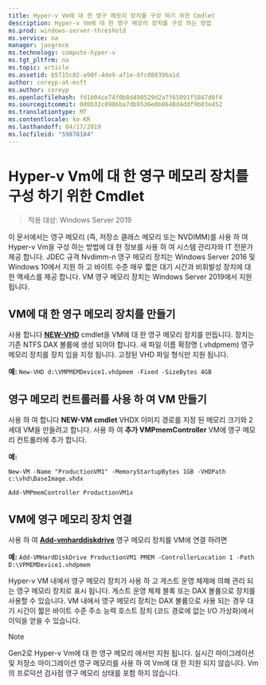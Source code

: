 ```yaml
---
title: Hyper-v Vm에 대 한 영구 메모리 장치를 구성 하기 위한 Cmdlet
description: Hyper-v Vm에 대 한 영구 메모리 장치를 구성 하는 방법
ms.prod: windows-server-threshold
ms.service: na
manager: jasgroce
ms.technology: compute-hyper-v
ms.tgt_pltfrm: na
ms.topic: article
ms.assetid: b5715c02-a90f-4de9-a71e-0fc08039ba1d
author: coreyp-at-msft
ms.author: coreyp
ms.openlocfilehash: fd1b04ce74f0b8d490529d2a7f65091f5847d0f4
ms.sourcegitcommit: 0d0b32c8986ba7db9536e0b8648d4ddf9b03e452
ms.translationtype: MT
ms.contentlocale: ko-KR
ms.lasthandoff: 04/17/2019
ms.locfileid: "59878184"
---
```

# <a name="cmdlets-for-configuring-persistent-memory-devices-for-hyper-v-vms"></a>Hyper-v Vm에 대 한 영구 메모리 장치를 구성 하기 위한 Cmdlet

>적용 대상: Windows Server 2019

이 문서에서는 영구 메모리 (즉, 저장소 클래스 메모리 또는 NVDIMM)를 사용 하 여 Hyper-v Vm을 구성 하는 방법에 대 한 정보를 사용 하 여 시스템 관리자와 IT 전문가 제공 합니다. JDEC 규격 Nvdimm-n 영구 메모리 장치는 Windows Server 2016 및 Windows 10에서 지원 하 고 바이트 수준 매우 짧은 대기 시간과 비휘발성 장치에 대 한 액세스를 제공 합니다. VM 영구 메모리 장치는 Windows Server 2019에서 지원 됩니다. 

## <a name="create-a-persistent-memory-device-for-a-vm"></a>VM에 대 한 영구 메모리 장치를 만들기

사용 합니다 **[NEW-VHD](https://docs.microsoft.com/powershell/module/hyper-v/new-vhd?view=win10-ps)** cmdlet을 VM에 대 한 영구 메모리 장치를 만듭니다. 장치는 기존 NTFS DAX 볼륨에 생성 되어야 합니다.  새 파일 이름 확장명 (.vhdpmem) 영구 메모리 장치를 장치 임을 지정 됩니다. 고정된 VHD 파일 형식만 지원 됩니다.

**예:** `New-VHD d:\VMPMEMDevice1.vhdpmem -Fixed -SizeBytes 4GB`

## <a name="create-a-vm-with-a-persistent-memory-controller"></a>영구 메모리 컨트롤러를 사용 하 여 VM 만들기



사용 하 여 합니다 **NEW-VM cmdlet** VHDX 이미지 경로를 지정 된 메모리 크기와 2 세대 VM을 만들려고 합니다. 사용 하 여 **추가 VMPmemController** VM에 영구 메모리 컨트롤러에 추가 합니다.

**예:** 
    
    New-VM -Name "ProductionVM1" -MemoryStartupBytes 1GB -VHDPath c:\vhd\BaseImage.vhdx

    Add-VMPmemController ProductionVM1x

## <a name="attach-a-persistent-memory-device-to-a-vm"></a>VM에 영구 메모리 장치 연결

사용 하 여 **[Add-vmharddiskdrive](https://docs.microsoft.com/powershell/module/hyper-v/add-vmharddiskdrive?view=win10-ps)** 영구 메모리 장치를 VM에 연결 하려면

**예:** `Add-VMHardDiskDrive ProductionVM1 PMEM -ControllerLocation 1 -Path D:\VPMEMDevice1.vhdpmem`

Hyper-v VM 내에서 영구 메모리 장치가 사용 하 고 게스트 운영 체제에 의해 관리 되는 영구 메모리 장치로 표시 됩니다. 게스트 운영 체제 블록 또는 DAX 볼륨으로 장치를 사용할 수 있습니다. VM 내에서 영구 메모리 장치는 DAX 볼륨으로 사용 되는 경우 대기 시간이 짧은 바이트 수준 주소 능력 호스트 장치 (코드 경로에 없는 I/O 가상화)에서 이익을 얻을 수 있습니다. 

>[!NOTE] 
>Gen2로 Hyper-v Vm에 대 한 영구 메모리 에서만 지원 됩니다. 실시간 마이그레이션 및 저장소 마이그레이션 영구 메모리를 사용 하 여 Vm에 대 한 지원 되지 않습니다. Vm의 프로덕션 검사점 영구 메모리 상태를 포함 하지 않습니다. 